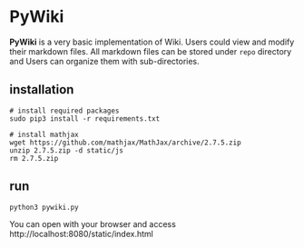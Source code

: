 # PyWiki

**PyWiki** is a very basic implementation of Wiki. Users could view and modify their markdown files. All markdown files can be stored under `repo` directory  and Users can organize them with sub-directories.

## installation

```shell
# install required packages
sudo pip3 install -r requirements.txt

# install mathjax
wget https://github.com/mathjax/MathJax/archive/2.7.5.zip
unzip 2.7.5.zip -d static/js
rm 2.7.5.zip

```

## run
```shell
python3 pywiki.py
```

You can open with your browser and access http://localhost:8080/static/index.html

